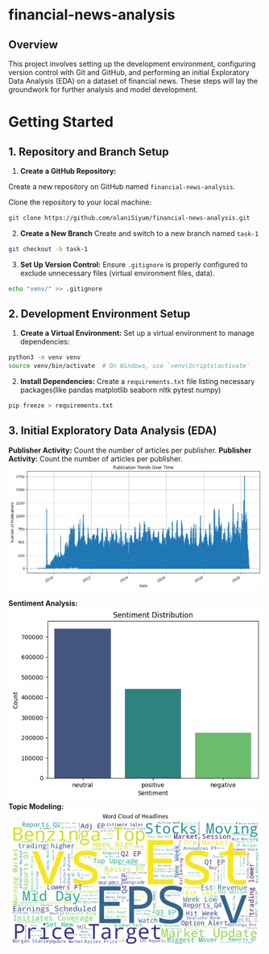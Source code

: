 # financial-news-analysis
## Overview
This project involves setting up the development environment, configuring version control with Git and GitHub, and performing an initial Exploratory Data Analysis (EDA) on a dataset of financial news. These steps will lay the groundwork for further analysis and model development.
# Getting Started
## 1. Repository and Branch Setup
1. **Create a GitHub Repository:**

Create a new repository on GitHub named `financial-news-analysis`.

Clone the repository to your local machine:
```bash
git clone https://github.com/olaniSiyum/financial-news-analysis.git
```
2. **Create a New Branch**
Create and switch to a new branch named `task-1`
```bash
git checkout -b task-1
```
3. **Set Up Version Control:**
Ensure `.gitignore` is properly configured to exclude unnecessary files (virtual environment files, data).
```bash
echo "venv/" >> .gitignore
```
## 2. Development Environment Setup
1. **Create a Virtual Environment:**
Set up a virtual environment to manage dependencies:
```bash
python3 -m venv venv
source venv/bin/activate  # On Windows, use `venv\Scripts\activate`
```
2. **Install Dependencies:**
Create a `requirements.txt` file listing necessary packages(like pandas
matplotlib seaborn nltk pytest numpy)
```bash
pip freeze > requirements.txt
```
## 3. Initial Exploratory Data Analysis (EDA)
**Publisher Activity:** Count the number of articles per publisher.
**Publisher Activity:** Count the number of articles per publisher.
![Publication Trends Over Time](https://github.com/dinka09/Financial_News_Analysis/blob/main/images/Image1.pnj.png)

**Sentiment Analysis:**
![Sentiment Distribution](https://github.com/dinka09/Financial_News_Analysis/blob/main/images/sentiment.png)
**Topic Modeling:**
![Word Cloud of Headlines](https://github.com/dinka09/Financial_News_Analysis/blob/main/images/wordcload.png)